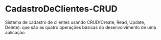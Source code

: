 # CadastroDeClientes-CRUD
 Sistema de cadastro de clientes usando CRUD(Create, Read, Update, Delete): que são as quatro operações básicas do desenvolvimento de uma aplicação.
